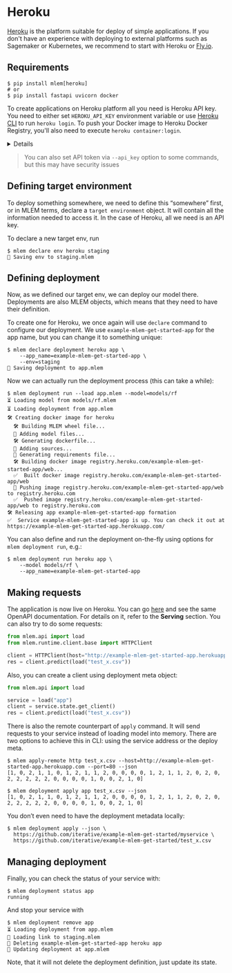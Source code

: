 # Heroku

[Heroku](https://heroku.com) is the platform suitable for deploy of simple
applications. If you don't have an experience with deploying to external
platforms such as Sagemaker or Kubernetes, we recommend to start with Heroku or
[Fly.io](/doc/user-guide/deploying/flyio).

## Requirements

```cli
$ pip install mlem[heroku]
# or
$ pip install fastapi uvicorn docker
```

To create applications on Heroku platform all you need is Heroku API key. You
need to either set `HEROKU_API_KEY` environment variable or use
[Heroku CLI](https://devcenter.heroku.com/articles/heroku-cli) to run
`heroku login`. To push your Docker image to Heroku Docker Registry, you'll also
need to execute `heroku container:login`.

<details>

### ⚙️How to obtain Heroku API key

- Go to [heroku.com](http://heroku.com)
- Sign up or login with existing account
- Go to account settings by clicking your profile picture on the main page
- Find API Key section and reveal existing one or re-generate it

</details>

> You can also set API token via `--api_key` option to some commands, but this
> may have security issues

## Defining target environment

To deploy something somewhere, we need to define this “somewhere” first, or in
MLEM terms, declare a `target environment` object. It will contain all the
information needed to access it. In the case of Heroku, all we need is an API
key.

To declare a new target env, run

```cli
$ mlem declare env heroku staging
💾 Saving env to staging.mlem
```

## Defining deployment

Now, as we defined our target env, we can deploy our model there. Deployments
are also MLEM objects, which means that they need to have their definition.

To create one for Heroku, we once again will use `declare` command to configure
our deployment. We use `example-mlem-get-started-app` for the app name, but you
can change it to something unique:

```cli
$ mlem declare deployment heroku app \
    --app_name=example-mlem-get-started-app \
    --env=staging
💾 Saving deployment to app.mlem
```

Now we can actually run the deployment process (this can take a while):

```cli
$ mlem deployment run --load app.mlem --model=models/rf
⏳️ Loading model from models/rf.mlem
⏳️ Loading deployment from app.mlem
🛠 Creating docker image for heroku
  🛠 Building MLEM wheel file...
  💼 Adding model files...
  🛠 Generating dockerfile...
  💼 Adding sources...
  💼 Generating requirements file...
  🛠 Building docker image registry.heroku.com/example-mlem-get-started-app/web...
  ✅  Built docker image registry.heroku.com/example-mlem-get-started-app/web
  🔼 Pushing image registry.heroku.com/example-mlem-get-started-app/web to registry.heroku.com
  ✅  Pushed image registry.heroku.com/example-mlem-get-started-app/web to registry.heroku.com
🛠 Releasing app example-mlem-get-started-app formation
✅  Service example-mlem-get-started-app is up. You can check it out at https://example-mlem-get-started-app.herokuapp.com/
```

<admon type="tip">

You can also define and run the deployment on-the-fly using options for
`mlem deployment run`, e.g.:

```cli
$ mlem deployment run heroku app \
    --model models/rf \
    --app_name=example-mlem-get-started-app
```

</admon>

## Making requests

The application is now live on Heroku. You can go
[here](http://example-mlem-get-started-app.herokuapp.com) and see the same
OpenAPI documentation. For details on it, refer to the **Serving** section. You
can also try to do some requests:

```py
from mlem.api import load
from mlem.runtime.client.base import HTTPClient

client = HTTPClient(host="http://example-mlem-get-started-app.herokuapp.com", port=80)
res = client.predict(load("test_x.csv"))
```

Also, you can create a client using deployment meta object:

```py
from mlem.api import load

service = load("app")
client = service.state.get_client()
res = client.predict(load("test_x.csv"))
```

There is also the remote counterpart of `apply` command. It will send requests
to your service instead of loading model into memory. There are two options to
achieve this in CLI: using the service address or the deploy meta.

```cli
$ mlem apply-remote http test_x.csv --host=http://example-mlem-get-started-app.herokuapp.com --port=80 --json
[1, 0, 2, 1, 1, 0, 1, 2, 1, 1, 2, 0, 0, 0, 0, 1, 2, 1, 1, 2, 0, 2, 0, 2, 2, 2, 2, 2, 0, 0, 0, 0, 1, 0, 0, 2, 1, 0]

$ mlem deployment apply app test_x.csv --json
[1, 0, 2, 1, 1, 0, 1, 2, 1, 1, 2, 0, 0, 0, 0, 1, 2, 1, 1, 2, 0, 2, 0, 2, 2, 2, 2, 2, 0, 0, 0, 0, 1, 0, 0, 2, 1, 0]
```

<admon type="tip">

You don’t even need to have the deployment metadata locally:

```cli
$ mlem deployment apply --json \
  https://github.com/iterative/example-mlem-get-started/myservice \
  https://github.com/iterative/example-mlem-get-started/test_x.csv
```

</admon>

## Managing deployment

Finally, you can check the status of your service with:

```cli
$ mlem deployment status app
running
```

And stop your service with

```cli
$ mlem deployment remove app
⏳️ Loading deployment from app.mlem
🔗 Loading link to staging.mlem
🔻 Deleting example-mlem-get-started-app heroku app
💾 Updating deployment at app.mlem
```

Note, that it will not delete the deployment definition, just update its state.
